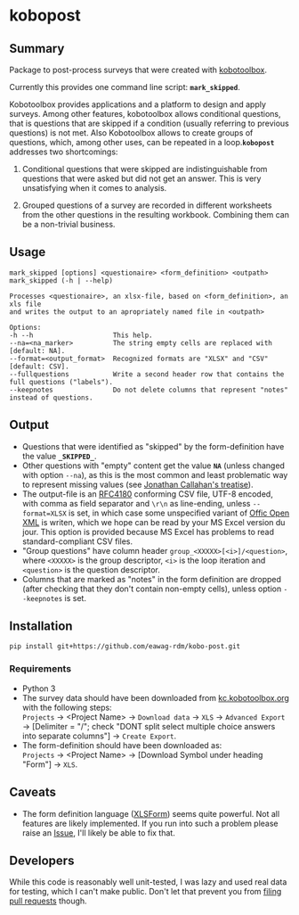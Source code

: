 # kobopost

## Summary

Package to post-process surveys that were created with [kobotoolbox](http://www.kobotoolbox.org).

Currently this provides one command line script: **`mark_skipped`**.

Kobotoolbox provides applications and a platform to design and apply surveys. Among other features, kobotoolbox allows conditional questions, that is questions that are skipped if a condition (usually referring to previous questions) is not met. Also Kobotoolbox allows to create groups of questions, which, among other uses, can be repeated in a loop.**`kobopost`** addresses two shortcomings:

1. Conditional questions that were skipped are indistinguishable from questions that were asked but did not get an answer. This is very unsatisfying when it comes to analysis.

2. Grouped questions of a survey are recorded in different worksheets from the other questions in the resulting workbook. Combining them can be a non-trivial business.

## Usage

```
mark_skipped [options] <questionaire> <form_definition> <outpath>
mark_skipped (-h | --help)

Processes <questionaire>, an xlsx-file, based on <form_definition>, an xls file
and writes the output to an apropriately named file in <outpath>

Options:
-h --h                    This help.
--na=<na_marker>          The string empty cells are replaced with [default: NA].
--format=<output_format>  Recognized formats are "XLSX" and "CSV" [default: CSV].
--fullquestions           Write a second header row that contains the full questions ("labels").
--keepnotes               Do not delete columns that represent "notes" instead of questions.
```

## Output

+ Questions that were identified as "skipped" by the form-definition
  have the value **`_SKIPPED_`**.
+ Other questions with "empty" content get the value **`NA`** (unless
  changed with option `--na`), as this is the most common and least
  problematic way to represent missing values (see
  [Jonathan Callahan's treatise](http://mazamascience.com/WorkingWithData/?p=343)).
+ The output-file is an
  [RFC4180](https://www.ietf.org/rfc/rfc4180.txt) conforming CSV file,
  UTF-8 encoded, with comma as field separator and `\r\n` as
  line-ending, unless `--format=XLSX` is set, in which case some
  unspecified variant of
  [Offic Open XML](https://en.wikipedia.org/wiki/Office_Open_XML) is
  writen, which we hope can be read by your MS Excel version du
  jour. This option is provided because MS Excel has problems to read
  standard-compliant CSV files.
+ "Group questions" have column header
  `group_<XXXXX>[<i>]/<question>`, where `<XXXXX>` is the group
  descriptor, `<i>` is the loop iteration and `<question>` is the
  question descriptor.
+ Columns that are marked as "notes" in the form definition are
  dropped (after checking that they don't contain non-empty cells),
  unless option `--keepnotes` is set.

## Installation

`pip install git+https://github.com/eawag-rdm/kobo-post.git`

### Requirements

+ Python 3
+ The survey data should have been downloaded from [kc.kobotoolbox.org](https://kc.kobotoolbox.org) with the following steps:    
`Projects` -> \<Project Name\> -> `Download data` -> `XLS` -> `Advanced Export` -> [Delimiter = "/"; check "DONT split select multiple choice answers into separate columns"] -> `Create Export`.
+ The form-definition should have been downloaded as:   
`Projects` -> \<Project Name\> -> [Download Symbol under heading "Form"] -> `XLS`.

## Caveats

+ The form definition language ([XLSForm](http://xlsform.org/)) seems quite powerful. Not all features are likely implemented. If you run into such a problem please raise an [Issue](https://github.com/eawag-rdm/koboforms/issues), I'll likely be able to fix that.

## Developers

While this code is reasonably well unit-tested, I was lazy and used real data for testing, which I can't make public. Don't let that prevent you from [filing pull requests](https://github.com/eawag-rdm/koboforms/pulls) though.

